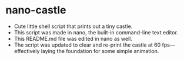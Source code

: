 # nano-castle
- Cute little shell script that prints out a tiny castle.
- This script was made in nano, the built-in command-line text editor.
- This README.md file was edited in nano as well.
- The script was updated to clear and re-print the castle at 60 fps—effectively laying the foundation for some simple animation.
